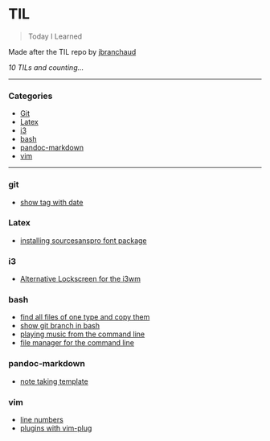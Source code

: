 # TIL

> Today I Learned

Made after the TIL repo by [jbranchaud](https://github.com/jbranchaud/til)

_10 TILs and counting..._

---

### Categories

* [Git](#git)
* [Latex](#Latex)
* [i3](#i3)
* [bash](#bash)
* [pandoc-markdown](#pandoc-markdown)
* [vim](#vim)

---

### git

- [show tag with date](git/show_tag_with_date.md)

### Latex

- [installing sourcesanspro font package](latex/installing_sourcesanspro_font_package.md)

### i3

- [Alternative Lockscreen for the i3wm](i3/alternative_lockscreen_betterlockscreen.md)

### bash

- [find all files of one type and copy them](bash/find_all_file_of_type_and_copy.md)
- [show git branch in bash](bash/show_git_branch_in_bash.md)
- [playing music from the command line](bash/playing_music_from_command_line.md)
- [file manager for the command line](bash/file_manager_for_the_command_line.md)

### pandoc-markdown 

- [note taking template](pandoc-markdown/note_taking_template.md)

### vim 
- [line numbers](vim/line_numbers.md)
- [plugins with vim-plug](vim/plugins_with_vim-plug.md)
